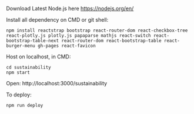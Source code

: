 Download Latest Node.js here https://nodejs.org/en/

Install all dependency on CMD or git shell:
```
npm install reactstrap bootstrap react-router-dom react-checkbox-tree react-plotly.js plotly.js papaparse mathjs react-switch react-bootstrap-table-next react-router-dom react-bootstrap-table react-burger-menu gh-pages react-favicon
```


Host on localhost, in CMD:
```
cd sustainability
npm start
```
Open: 
http://localhost:3000/sustainability

To deploy:
```
npm run deploy
```
